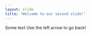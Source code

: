 ```yaml
---
layout: slide
title: "Welcome to our second slide!"
---
```

Some text 
Use the left arrow to go back!
